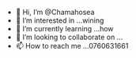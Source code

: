- 👋 Hi, I’m @Chamahosea
- 👀 I’m interested in ...wining
- 🌱 I’m currently learning ...how
- 💞️ I’m looking to collaborate on ...
- 📫 How to reach me ...0760631661

<!---
Chamahosea/Chamahosea is a ✨ special ✨ repository because its `README.md` (this file) appears on your GitHub profile.
You can click the Preview link to take a look at your changes.
--->
